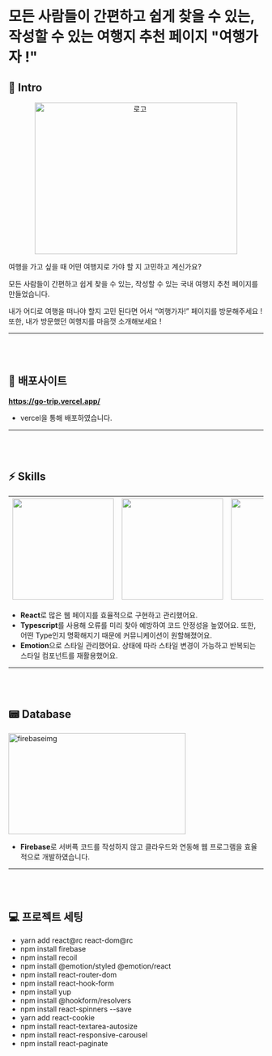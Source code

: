 # 모든 사람들이 간편하고 쉽게 찾을 수 있는, 작성할 수 있는 여행지 추천 페이지 "여행가자 !"

## 🛫 Intro

<p align="center">
  <img width="400" height="300" alt="로고"  src="https://github.com/Cho-SeongJu/go-trip/assets/122018331/1fb7e918-5473-47a0-97e1-389846fa6b16">
</p>

여행을 가고 싶을 때 어떤 여행지로 가야 할 지 고민하고 계신가요?

모든 사람들이 간편하고 쉽게 찾을 수 있는, 작성할 수 있는 국내 여행지 추천 페이지를 만들었습니다.

내가 어디로 여행을 떠나야 할지 고민 된다면 어서 “여행가자!” 페이지를 방문해주세요 !
또한, 내가 방문했던 여행지를 마음껏 소개해보세요 !

---

<!-- ## 🚀 Demo -->

<br />
<br />

## 🔎 배포사이트

**https://go-trip.vercel.app/**

- vercel을 통해 배포하였습니다.

---

<br />
<br />

## ⚡️ Skills

| <img src="https://pbs.twimg.com/profile_images/446356636710363136/OYIaJ1KK_400x400.png" width="200" height="200"> | <img src="https://upload.wikimedia.org/wikipedia/commons/f/f5/Typescript.svg" width="200" height="200"> | <img src="https://networksynapse.net/wp-content/uploads/2021/12/emotion-js-react.png" width="400" height="200"> |
| ----------------------------------------------------------------------------------------------------------------- | ------------------------------------------------------------------------------------------------------- | --------------------------------------------------------------------------------------------------------------- |

- **React**로 많은 웹 페이지를 효율적으로 구현하고 관리했어요.
- **Typescript**를 사용해 오류를 미리 찾아 예방하여 코드 안정성을 높였어요. 또한, 어떤 Type인지 명확해지기 때문에 커뮤니케이션이 원할해졌어요.
- **Emotion**으로 스타일 관리했어요. 상태에 따라 스타일 변경이 가능하고 반복되는 스타일 컴포넌트를 재활용했어요.

---

<br />
<br />

## 📟 Database

<img src="https://firebase.google.com/images/social.png" alt="firebaseimg" 
width="350" height="200"
/>

- **Firebase**로 서버픅 코드를 작성하지 않고 클라우드와 연동해 웹 프로그램을 효율적으로 개발하였습니다.

---

<br />
<br />

## 💻 프로젝트 세팅

- yarn add react@rc react-dom@rc
- npm install firebase
- npm install recoil
- npm install @emotion/styled @emotion/react
- npm install react-router-dom
- npm install react-hook-form
- npm install yup
- npm install @hookform/resolvers
- npm install react-spinners --save
- yarn add react-cookie
- npm install react-textarea-autosize
- npm install react-responsive-carousel
- npm install react-paginate
